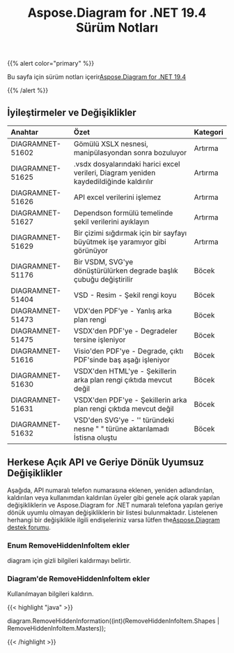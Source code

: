 ﻿---
title: Aspose.Diagram for .NET 19.4 Sürüm Notları
type: docs
weight: 90
url: /tr/net/aspose-diagram-for-net-19-4-release-notes/
---
{{% alert color="primary" %}} 

Bu sayfa için sürüm notları içerir[Aspose.Diagram for .NET 19.4](https://www.nuget.org/packages/Aspose.Diagram/19.4.0)

{{% /alert %}} 
## **İyileştirmeler ve Değişiklikler**

|**Anahtar**|**Özet**|**Kategori**|
|:- |:- |:- |
|DIAGRAMNET-51602|Gömülü XSLX nesnesi, manipülasyondan sonra bozuluyor|Artırma|
|DIAGRAMNET-51625|.vsdx dosyalarındaki harici excel verileri, Diagram yeniden kaydedildiğinde kaldırılır|Artırma|
|DIAGRAMNET-51626|API excel verilerini işlemez|Artırma|
|DIAGRAMNET-51627|Dependson formülü temelinde şekil verilerini ayıklayın|Artırma|
|DIAGRAMNET-51629|Bir çizimi sığdırmak için bir sayfayı büyütmek işe yaramıyor gibi görünüyor|Artırma|
|DIAGRAMNET-51176|Bir VSDM, SVG'ye dönüştürülürken degrade başlık çubuğu değiştirilir|Böcek|
|DIAGRAMNET-51404|VSD - Resim - Şekil rengi koyu|Böcek|
|DIAGRAMNET-51473|VDX'den PDF'ye - Yanlış arka plan rengi|Böcek|
|DIAGRAMNET-51475|VSDX'den PDF'ye - Degradeler tersine işleniyor|Böcek|
|DIAGRAMNET-51616|Visio'den PDF'ye - Degrade, çıktı PDF'sinde baş aşağı işleniyor|Böcek|
|DIAGRAMNET-51630|VSDX'den HTML'ye - Şekillerin arka plan rengi çıktıda mevcut değil|Böcek|
|DIAGRAMNET-51631|VSDX'den PDF'ye - Şekillerin arka plan rengi çıktıda mevcut değil|Böcek|
|DIAGRAMNET-51632|VSD'den SVG'ye - '' türündeki nesne " " türüne aktarılamadı İstisna oluştu|Böcek|

## **Herkese Açık API ve Geriye Dönük Uyumsuz Değişiklikler**
Aşağıda, API numaralı telefon numarasına eklenen, yeniden adlandırılan, kaldırılan veya kullanımdan kaldırılan üyeler gibi genele açık olarak yapılan değişikliklerin ve Aspose.Diagram for .NET numaralı telefona yapılan geriye dönük uyumlu olmayan değişikliklerin bir listesi bulunmaktadır. Listelenen herhangi bir değişiklikle ilgili endişeleriniz varsa lütfen the[Aspose.Diagram destek forumu](https://forum.aspose.com/c/diagram/17).
### **Enum RemoveHiddenInfoItem ekler**
diagram için gizli bilgileri kaldırmayı belirtir.
### **Diagram'de RemoveHiddenInfoItem ekler**
Kullanılmayan bilgileri kaldırın.

{{< highlight "java" >}}

diagram.RemoveHiddenInformation((int)(RemoveHiddenInfoItem.Shapes | RemoveHiddenInfoItem.Masters));

{{< /highlight >}}
